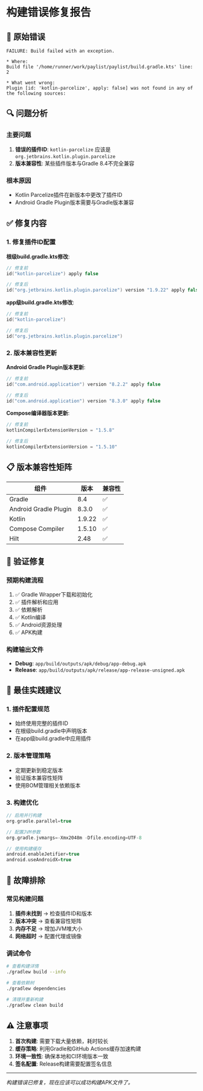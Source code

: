 # 构建错误修复报告

## 🐛 原始错误

```
FAILURE: Build failed with an exception.

* Where:
Build file '/home/runner/work/paylist/paylist/build.gradle.kts' line: 2

* What went wrong:
Plugin [id: 'kotlin-parcelize', apply: false] was not found in any of the following sources:
```

## 🔍 问题分析

### 主要问题
1. **错误的插件ID**: `kotlin-parcelize` 应该是 `org.jetbrains.kotlin.plugin.parcelize`
2. **版本兼容性**: 某些插件版本与Gradle 8.4不完全兼容

### 根本原因
- Kotlin Parcelize插件在新版本中更改了插件ID
- Android Gradle Plugin版本需要与Gradle版本兼容

## ✅ 修复内容

### 1. 修复插件ID配置

**根级build.gradle.kts修改**:
```kotlin
// 修复前
id("kotlin-parcelize") apply false

// 修复后  
id("org.jetbrains.kotlin.plugin.parcelize") version "1.9.22" apply false
```

**app级build.gradle.kts修改**:
```kotlin
// 修复前
id("kotlin-parcelize")

// 修复后
id("org.jetbrains.kotlin.plugin.parcelize")
```

### 2. 版本兼容性更新

**Android Gradle Plugin版本更新**:
```kotlin
// 修复前
id("com.android.application") version "8.2.2" apply false

// 修复后
id("com.android.application") version "8.3.0" apply false
```

**Compose编译器版本更新**:
```kotlin
// 修复前
kotlinCompilerExtensionVersion = "1.5.8"

// 修复后  
kotlinCompilerExtensionVersion = "1.5.10"
```

## 📋 版本兼容性矩阵

| 组件 | 版本 | 兼容性 |
|------|------|--------|
| Gradle | 8.4 | ✅ |
| Android Gradle Plugin | 8.3.0 | ✅ |
| Kotlin | 1.9.22 | ✅ |
| Compose Compiler | 1.5.10 | ✅ |
| Hilt | 2.48 | ✅ |

## 🚀 验证修复

### 预期构建流程
1. ✅ Gradle Wrapper下载和初始化
2. ✅ 插件解析和应用
3. ✅ 依赖解析
4. ✅ Kotlin编译
5. ✅ Android资源处理
6. ✅ APK构建

### 构建输出文件
- **Debug**: `app/build/outputs/apk/debug/app-debug.apk`
- **Release**: `app/build/outputs/apk/release/app-release-unsigned.apk`

## 📝 最佳实践建议

### 1. 插件配置规范
- 始终使用完整的插件ID
- 在根级build.gradle中声明版本
- 在app级build.gradle中应用插件

### 2. 版本管理策略
- 定期更新到稳定版本
- 验证版本兼容性矩阵
- 使用BOM管理相关依赖版本

### 3. 构建优化
```kotlin
// 启用并行构建
org.gradle.parallel=true

// 配置JVM参数
org.gradle.jvmargs=-Xmx2048m -Dfile.encoding=UTF-8

// 使用构建缓存
android.enableJetifier=true
android.useAndroidX=true
```

## 🔧 故障排除

### 常见构建问题
1. **插件未找到** → 检查插件ID和版本
2. **版本冲突** → 查看兼容性矩阵
3. **内存不足** → 增加JVM堆大小
4. **网络超时** → 配置代理或镜像

### 调试命令
```bash
# 查看构建详情
./gradlew build --info

# 查看依赖树
./gradlew dependencies

# 清理并重新构建
./gradlew clean build
```

## ⚠️ 注意事项

1. **首次构建**: 需要下载大量依赖，耗时较长
2. **缓存策略**: 利用Gradle和GitHub Actions缓存加速构建
3. **环境一致性**: 确保本地和CI环境版本一致
4. **签名配置**: Release构建需要配置签名信息

---
*构建错误已修复，现在应该可以成功构建APK文件了。*